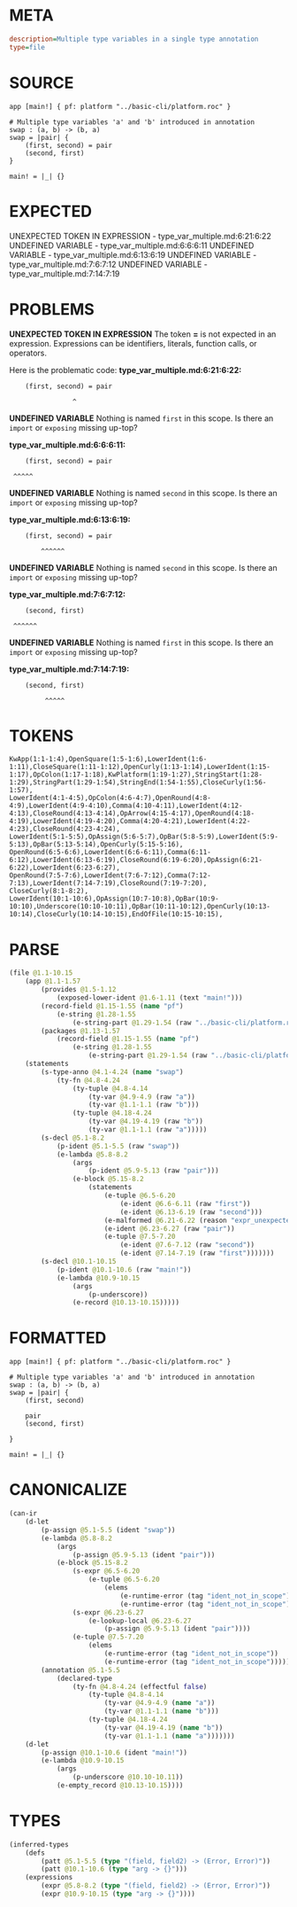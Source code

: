 # META
~~~ini
description=Multiple type variables in a single type annotation
type=file
~~~
# SOURCE
~~~roc
app [main!] { pf: platform "../basic-cli/platform.roc" }

# Multiple type variables 'a' and 'b' introduced in annotation
swap : (a, b) -> (b, a)
swap = |pair| {
    (first, second) = pair
    (second, first)
}

main! = |_| {}
~~~
# EXPECTED
UNEXPECTED TOKEN IN EXPRESSION - type_var_multiple.md:6:21:6:22
UNDEFINED VARIABLE - type_var_multiple.md:6:6:6:11
UNDEFINED VARIABLE - type_var_multiple.md:6:13:6:19
UNDEFINED VARIABLE - type_var_multiple.md:7:6:7:12
UNDEFINED VARIABLE - type_var_multiple.md:7:14:7:19
# PROBLEMS
**UNEXPECTED TOKEN IN EXPRESSION**
The token **=** is not expected in an expression.
Expressions can be identifiers, literals, function calls, or operators.

Here is the problematic code:
**type_var_multiple.md:6:21:6:22:**
```roc
    (first, second) = pair
```
                    ^


**UNDEFINED VARIABLE**
Nothing is named `first` in this scope.
Is there an `import` or `exposing` missing up-top?

**type_var_multiple.md:6:6:6:11:**
```roc
    (first, second) = pair
```
     ^^^^^


**UNDEFINED VARIABLE**
Nothing is named `second` in this scope.
Is there an `import` or `exposing` missing up-top?

**type_var_multiple.md:6:13:6:19:**
```roc
    (first, second) = pair
```
            ^^^^^^


**UNDEFINED VARIABLE**
Nothing is named `second` in this scope.
Is there an `import` or `exposing` missing up-top?

**type_var_multiple.md:7:6:7:12:**
```roc
    (second, first)
```
     ^^^^^^


**UNDEFINED VARIABLE**
Nothing is named `first` in this scope.
Is there an `import` or `exposing` missing up-top?

**type_var_multiple.md:7:14:7:19:**
```roc
    (second, first)
```
             ^^^^^


# TOKENS
~~~zig
KwApp(1:1-1:4),OpenSquare(1:5-1:6),LowerIdent(1:6-1:11),CloseSquare(1:11-1:12),OpenCurly(1:13-1:14),LowerIdent(1:15-1:17),OpColon(1:17-1:18),KwPlatform(1:19-1:27),StringStart(1:28-1:29),StringPart(1:29-1:54),StringEnd(1:54-1:55),CloseCurly(1:56-1:57),
LowerIdent(4:1-4:5),OpColon(4:6-4:7),OpenRound(4:8-4:9),LowerIdent(4:9-4:10),Comma(4:10-4:11),LowerIdent(4:12-4:13),CloseRound(4:13-4:14),OpArrow(4:15-4:17),OpenRound(4:18-4:19),LowerIdent(4:19-4:20),Comma(4:20-4:21),LowerIdent(4:22-4:23),CloseRound(4:23-4:24),
LowerIdent(5:1-5:5),OpAssign(5:6-5:7),OpBar(5:8-5:9),LowerIdent(5:9-5:13),OpBar(5:13-5:14),OpenCurly(5:15-5:16),
OpenRound(6:5-6:6),LowerIdent(6:6-6:11),Comma(6:11-6:12),LowerIdent(6:13-6:19),CloseRound(6:19-6:20),OpAssign(6:21-6:22),LowerIdent(6:23-6:27),
OpenRound(7:5-7:6),LowerIdent(7:6-7:12),Comma(7:12-7:13),LowerIdent(7:14-7:19),CloseRound(7:19-7:20),
CloseCurly(8:1-8:2),
LowerIdent(10:1-10:6),OpAssign(10:7-10:8),OpBar(10:9-10:10),Underscore(10:10-10:11),OpBar(10:11-10:12),OpenCurly(10:13-10:14),CloseCurly(10:14-10:15),EndOfFile(10:15-10:15),
~~~
# PARSE
~~~clojure
(file @1.1-10.15
	(app @1.1-1.57
		(provides @1.5-1.12
			(exposed-lower-ident @1.6-1.11 (text "main!")))
		(record-field @1.15-1.55 (name "pf")
			(e-string @1.28-1.55
				(e-string-part @1.29-1.54 (raw "../basic-cli/platform.roc"))))
		(packages @1.13-1.57
			(record-field @1.15-1.55 (name "pf")
				(e-string @1.28-1.55
					(e-string-part @1.29-1.54 (raw "../basic-cli/platform.roc"))))))
	(statements
		(s-type-anno @4.1-4.24 (name "swap")
			(ty-fn @4.8-4.24
				(ty-tuple @4.8-4.14
					(ty-var @4.9-4.9 (raw "a"))
					(ty-var @1.1-1.1 (raw "b")))
				(ty-tuple @4.18-4.24
					(ty-var @4.19-4.19 (raw "b"))
					(ty-var @1.1-1.1 (raw "a")))))
		(s-decl @5.1-8.2
			(p-ident @5.1-5.5 (raw "swap"))
			(e-lambda @5.8-8.2
				(args
					(p-ident @5.9-5.13 (raw "pair")))
				(e-block @5.15-8.2
					(statements
						(e-tuple @6.5-6.20
							(e-ident @6.6-6.11 (raw "first"))
							(e-ident @6.13-6.19 (raw "second")))
						(e-malformed @6.21-6.22 (reason "expr_unexpected_token"))
						(e-ident @6.23-6.27 (raw "pair"))
						(e-tuple @7.5-7.20
							(e-ident @7.6-7.12 (raw "second"))
							(e-ident @7.14-7.19 (raw "first")))))))
		(s-decl @10.1-10.15
			(p-ident @10.1-10.6 (raw "main!"))
			(e-lambda @10.9-10.15
				(args
					(p-underscore))
				(e-record @10.13-10.15)))))
~~~
# FORMATTED
~~~roc
app [main!] { pf: platform "../basic-cli/platform.roc" }

# Multiple type variables 'a' and 'b' introduced in annotation
swap : (a, b) -> (b, a)
swap = |pair| {
	(first, second)
	
	pair
	(second, first)

}

main! = |_| {}
~~~
# CANONICALIZE
~~~clojure
(can-ir
	(d-let
		(p-assign @5.1-5.5 (ident "swap"))
		(e-lambda @5.8-8.2
			(args
				(p-assign @5.9-5.13 (ident "pair")))
			(e-block @5.15-8.2
				(s-expr @6.5-6.20
					(e-tuple @6.5-6.20
						(elems
							(e-runtime-error (tag "ident_not_in_scope"))
							(e-runtime-error (tag "ident_not_in_scope")))))
				(s-expr @6.23-6.27
					(e-lookup-local @6.23-6.27
						(p-assign @5.9-5.13 (ident "pair"))))
				(e-tuple @7.5-7.20
					(elems
						(e-runtime-error (tag "ident_not_in_scope"))
						(e-runtime-error (tag "ident_not_in_scope"))))))
		(annotation @5.1-5.5
			(declared-type
				(ty-fn @4.8-4.24 (effectful false)
					(ty-tuple @4.8-4.14
						(ty-var @4.9-4.9 (name "a"))
						(ty-var @1.1-1.1 (name "b")))
					(ty-tuple @4.18-4.24
						(ty-var @4.19-4.19 (name "b"))
						(ty-var @1.1-1.1 (name "a")))))))
	(d-let
		(p-assign @10.1-10.6 (ident "main!"))
		(e-lambda @10.9-10.15
			(args
				(p-underscore @10.10-10.11))
			(e-empty_record @10.13-10.15))))
~~~
# TYPES
~~~clojure
(inferred-types
	(defs
		(patt @5.1-5.5 (type "(field, field2) -> (Error, Error)"))
		(patt @10.1-10.6 (type "arg -> {}")))
	(expressions
		(expr @5.8-8.2 (type "(field, field2) -> (Error, Error)"))
		(expr @10.9-10.15 (type "arg -> {}"))))
~~~
